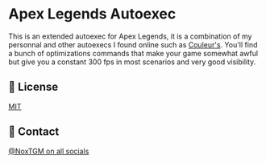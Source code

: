 # Apex Legends Autoexec
This is an extended autoexec for Apex Legends, it is a combination of my personnal and other autoexecs I found online such as [Couleur's](https://github.com/couleur-tweak-tips/utils/blob/main/Patchers/Apex%20Settings%20Patcher/autoexec.cfg). You'll find a bunch of optimizations commands that make your game somewhat awful but give you a constant 300 fps in most scenarios and very good visibility.

## 🔑 License

[MIT](https://choosealicense.com/licenses/mit/)

## 🔗 Contact

[@NoxTGM on all socials](https://noxtgm.me)
